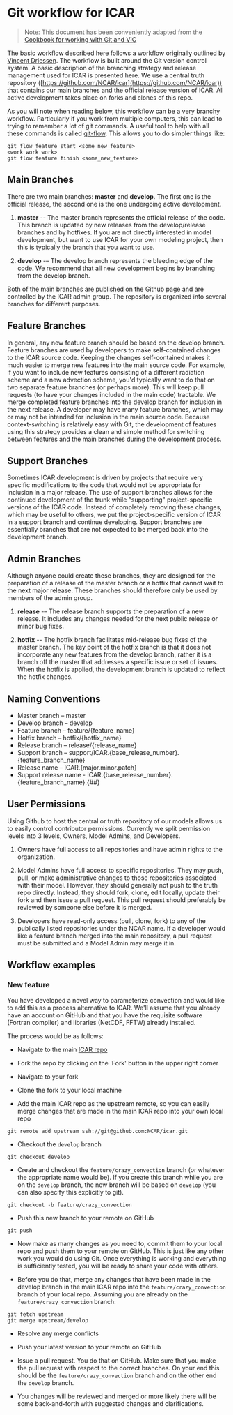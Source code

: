 # Git workflow for ICAR

> Note: This document has been conveniently adapted from the [Cookbook for working with Git and VIC](https://github.com/UW-Hydro/VIC/wiki/Git-Workflow)

The basic workflow described here follows a workflow originally outlined by [Vincent Driessen](http://nvie.com/posts/a-successful-git-branching-model/). The workflow is built around the Git version control system. A basic description of the branching strategy and release management used for ICAR is presented here. We use a central truth repository ([https://github.com/NCAR/icar](https://github.com/NCAR/icar)) that contains our main branches and the official release version of ICAR. All active development takes place on forks and clones of this repo.

As you will note when reading below, this workflow can be a very branchy workflow.  Particularly if you work from multiple computers, this can lead to trying to remember a lot of git commands.  A useful tool to help with all these commands is called [git-flow](https://github.com/petervanderdoes/gitflow-avh). This allows you to do simpler things like:

```shell
git flow feature start <some_new_feature>
<work work work>
git flow feature finish <some_new_feature>
```

## Main Branches

There are two main branches: **master** and **develop**. The first one is the official release, the second one is the one undergoing active development.

 1. **master** -- The master branch represents the official release of the code. This branch is updated by new releases from the develop/release branches and by hotfixes. If you are not directly interested in model development, but want to use ICAR for your own modeling project, then this is typically the branch that you want to use.

 2. **develop** -– The develop branch represents the bleeding edge of the code. We recommend that all new development begins by branching from the develop branch.

 Both of the main branches are published on the Github page and are controlled by the ICAR admin group. The repository is organized into several branches for different purposes.

## Feature Branches

In general, any new feature branch should be based on the develop branch. Feature branches are used by developers to make self-contained changes to the ICAR source code. Keeping the changes self-contained makes it much easier to merge new features into the main source code. For example, if you want to include new features consisting of a different radiation scheme and a new advection scheme, you'd typically want to do that on two separate feature branches (or perhaps more). This will keep pull requests (to have your changes included in the main code) tractable. We merge completed feature branches into the develop branch for inclusion in the next release. A developer may have many feature branches, which may or may not be intended for inclusion in the main source code. Because context-switching is relatively easy with Git, the development of features using this strategy provides a clean and simple method for switching between features and the main branches during the development process.

## Support Branches

Sometimes ICAR development is driven by projects that require very specific modifications to the code that would not be appropriate for inclusion in a major release. The use of support branches allows for the continued development of the trunk while "supporting" project-specific versions of the ICAR code. Instead of completely removing these changes, which may be useful to others, we put the project-specific version of ICAR in a support branch and continue developing. Support branches are essentially branches that are not expected to be merged back into the development branch.

## Admin Branches

Although anyone could create these branches, they are designed for the preparation of a release of the master branch or a hotfix that cannot wait to the next major release. These branches should therefore only be used by members of the admin group.

 1. **release** -– The release branch supports the preparation of a new release. It includes any changes needed for the next public release or minor bug fixes.

 2. **hotfix** -- The hotfix branch facilitates mid-release bug fixes of the master branch. The key point of the hotfix branch is that it does not incorporate any new features from the develop branch, rather it is a branch off the master that addresses a specific issue or set of issues. When the hotfix is applied, the development branch is updated to reflect the hotfix changes.

## Naming Conventions
 * Master branch – master
 * Develop branch – develop
 * Feature branch – feature/{feature_name}
 * Hotfix branch – hotfix/{hotfix_name}
 * Release branch – release/{release_name}
 * Support branch – support/ICAR.{base_release_number}.{feature_branch_name}
 * Release name – ICAR.{major.minor.patch}
 * Support release name - ICAR.{base_release_number}.{feature_branch_name}.{##}

## User Permissions
Using Github to host the central or truth repository of our models allows us to easily control contributor permissions. Currently we split permission levels into 3 levels, Owners, Model Admins, and Developers.

 1. Owners have full access to all repositories and have admin rights to the organization.

 2. Model Admins have full access to specific repositories. They may push, pull, or make administrative changes to those repositories associated with their model. However, they should generally not push to the truth repo directly. Instead, they should fork, clone, edit locally, update their fork and then issue a pull request. This pull request should preferably be reviewed by someone else before it is merged.

 3. Developers have read-only access (pull, clone, fork) to any of the publically listed repositories under the NCAR name. If a developer would like a feature branch merged into the main repository, a pull request must be submitted and a Model Admin may merge it in.

## Workflow examples

### New feature

You have developed a novel way to parameterize convection and would like to add this as a process alternative to ICAR. We'll assume that you already have an account on GitHub and that you have the requisite software (Fortran compiler) and libraries (NetCDF, FFTW) already installed.

The process would be as follows:

 * Navigate to the main [ICAR repo](https://github.com/NCAR/icar)

 * Fork the repo by clicking on the 'Fork' button in the upper right corner

 * Navigate to your fork

 * Clone the fork to your local machine

 * Add the main ICAR repo as the upstream remote, so you can easily merge changes that are made in the main ICAR repo into your own local repo


```shell
git remote add upstream ssh://git@github.com:NCAR/icar.git
```

 * Checkout the `develop` branch
```shell
git checkout develop
```

 * Create and checkout the `feature/crazy_convection` branch (or whatever the appropriate name would be). If you create this branch while you are on the `develop` branch, the new branch will be based on `develop` (you can also specify this explicitly to git).
```shell
git checkout -b feature/crazy_convection
```
 * Push this new branch to your remote on GitHub
```shell
git push
```

 * Now make as many changes as you need to, commit them to your local repo and push them to your remote on GitHub. This is just like any other work you would do using Git. Once everything is working and everything is sufficiently tested, you will be ready to share your code with others.


 * Before you do that, merge any changes that have been made in the develop branch in the main ICAR repo into the `feature/crazy_convection` branch of your local repo. Assuming you are already on the `feature/crazy_convection` branch:

```shell
git fetch upstream
git merge upstream/develop
```

 * Resolve any merge conflicts

 * Push your latest version to your remote on GitHub

 * Issue a pull request. You do that on GitHub. Make sure that you make the pull request with respect to the correct branches. On your end this should be the `feature/crazy_convection` branch and on the other end the `develop` branch.

 * You changes will be reviewed and merged or more likely there will be some back-and-forth with suggested changes and clarifications.
